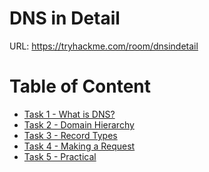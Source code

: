 # DNS in Detail

URL: https://tryhackme.com/room/dnsindetail

# Table of Content

- [Task 1 - What is DNS?]()
- [Task 2 - Domain Hierarchy]()
- [Task 3 - Record Types]()
- [Task 4 - Making a Request]()
- [Task 5 - Practical]()
